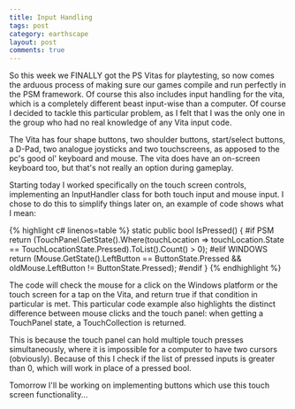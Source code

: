 ```yaml
---
title: Input Handling
tags: post
category: earthscape
layout: post
comments: true
---
```


So this week we FINALLY got the PS Vitas for playtesting, so now comes the arduous process of making sure our games compile and run perfectly in the PSM framework. Of course this also includes input handling for the vita, which is a completely different beast input-wise than a computer. Of course I decided to tackle this particular problem, as I felt that I was the only one in the group who had no real knowledge of any Vita input code.

The Vita has four shape buttons, two shoulder buttons, start/select buttons, a D-Pad, two analogue joysticks and two touchscreens, as apposed to the pc's good ol' keyboard and mouse. The vita does have an on-screen keyboard too, but that's not really an option during gameplay.

Starting today I worked specifically on the touch screen controls, implementing an InputHandler class for both touch input and mouse input. I chose to do this to simplify things later on, an example of code shows what I mean:

{% highlight c# linenos=table %}
static public bool IsPressed() {
#if PSM
    return (TouchPanel.GetState().Where(touchLocation => touchLocation.State 
			== TouchLocationState.Pressed).ToList().Count() > 0);
#elif WINDOWS
    return (Mouse.GetState().LeftButton == ButtonState.Pressed 
			&& oldMouse.LeftButton != ButtonState.Pressed);
#endif
}
{% endhighlight %}

The code will check the mouse for a click on the Windows platform or the touch screen for a tap on the Vita, and return true if that condition in particular is met. This particular code example also highlights the distinct difference between mouse clicks and the touch panel: when getting a TouchPanel state, a TouchCollection is returned. 

This is because the touch panel can hold multiple touch presses simultaneously, where it is impossible for a computer to have two cursors (obviously). Because of this I check if the list of pressed inputs is greater than 0, which will work in place of a pressed bool.

Tomorrow I'll be working on implementing buttons which use this touch screen functionality...